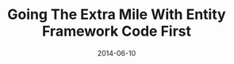 ---
conference: I-380 PASS
location: Iowa City, Iowa
title: Going The Extra Mile With Entity Framework Code First
date: 2014-06-10
---